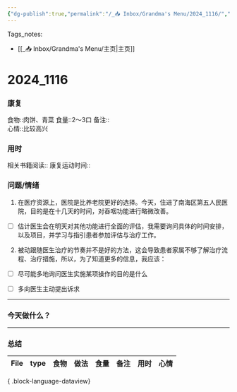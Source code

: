 ```yaml
---
{"dg-publish":true,"permalink":"/_📥 Inbox/Grandma's Menu/2024_1116/","tags":["🏥","养老院"]}
---
```


 Tags_notes:
 -  [[_📥 Inbox/Grandma's Menu/主页\|主页]]
# 2024_1116
### 康复
食物::肉饼、青菜
食量::2～3口
备注::  
心情::比较高兴

### 用时
相关书籍阅读::
康复运动时间::
### 问题/情绪
1. 在医疗资源上，医院是比养老院更好的选择。今天，住进了南海区第五人民医院，目的是在十几天的时间，对吞咽功能进行略微改善。
- [ ] 估计医生会在明天对其他功能进行全面的评估，我需要询问具体的时间安排，以及项目，并学习与指引患者参加评估与治疗工作。

2. 被动跟随医生治疗的节奏并不是好的方法，这会导致患者家属不够了解治疗流程、治疗措施，所以，为了知道更多的信息，我应该：
- [ ] 尽可能多地询问医生实施某项操作的目的是什么
- [ ] 多向医生主动提出诉求


___
### 今天做什么？
---
### 总结
| File | type | 食物 | 做法 | 食量 | 备注 | 用时 | 心情 |
| ---- | ---- | -- | -- | -- | -- | -- | -- |

{ .block-language-dataview}